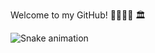 Welcome to my GitHub! :boxing_glove:🏋️‍♂️:thought_balloon: :classical_building:

 ![Snake animation](https://github.com/Lordy2022/Lordy2022/blob/output/github-contribution-grid-snake.svg)
